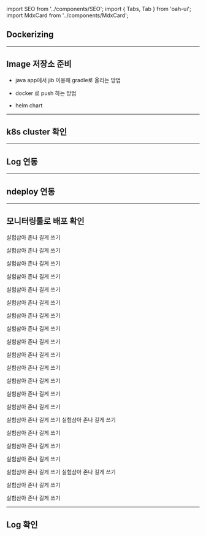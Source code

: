 import SEO from '../components/SEO';
import { Tabs, Tab } from 'oah-ui';
import MdxCard from '../components/MdxCard';

<SEO title="k8s Git Page" />

<MdxCard>

## Dockerizing

---

## Image 저장소 준비

- java app에서 jib 이용해 gradle로 올리는 방법

- docker 로 push 하는 방법

- helm chart

---

## k8s cluster 확인

---

## Log 연동

---

## ndeploy 연동

---

## 모니터링툴로 배포 확인

실험삼아 존나 길게 쓰기

실험삼아 존나 길게 쓰기

실험삼아 존나 길게 쓰기

실험삼아 존나 길게 쓰기

실험삼아 존나 길게 쓰기

실험삼아 존나 길게 쓰기

실험삼아 존나 길게 쓰기

실험삼아 존나 길게 쓰기

실험삼아 존나 길게 쓰기

실험삼아 존나 길게 쓰기

실험삼아 존나 길게 쓰기

실험삼아 존나 길게 쓰기

실험삼아 존나 길게 쓰기

실험삼아 존나 길게 쓰기

실험삼아 존나 길게 쓰기
실험삼아 존나 길게 쓰기

실험삼아 존나 길게 쓰기


실험삼아 존나 길게 쓰기

실험삼아 존나 길게 쓰기

실험삼아 존나 길게 쓰기
실험삼아 존나 길게 쓰기

실험삼아 존나 길게 쓰기

실험삼아 존나 길게 쓰기


---

## Log 확인

</MdxCard>